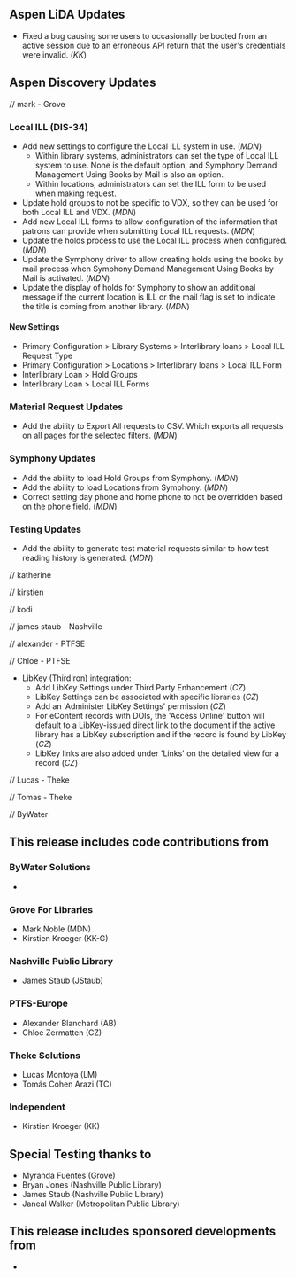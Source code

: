 ## Aspen LiDA Updates
- Fixed a bug causing some users to occasionally be booted from an active session due to an erroneous API return that the user's credentials were invalid. (*KK*)

## Aspen Discovery Updates
// mark - Grove
### Local ILL (DIS-34)
- Add new settings to configure the Local ILL system in use. (*MDN*)
  - Within library systems, administrators can set the type of Local ILL system to use. None is the default option, and Symphony Demand Management Using Books by Mail is also an option.
  - Within locations, administrators can set the ILL form to be used when making request.
- Update hold groups to not be specific to VDX, so they can be used for both Local ILL and VDX. (*MDN*)
- Add new Local ILL forms to allow configuration of the information that patrons can provide when submitting Local ILL requests. (*MDN*)
- Update the holds process to use the Local ILL process when configured. (*MDN*)
- Update the Symphony driver to allow creating holds using the books by mail process when Symphony Demand Management Using Books by Mail is activated. (*MDN*)
- Update the display of holds for Symphony to show an additional message if the current location is ILL or the mail flag is set to indicate the title is coming from another library. (*MDN*)

<div markdown="1" class="settings">

#### New Settings
- Primary Configuration > Library Systems > Interlibrary loans > Local ILL Request Type
- Primary Configuration > Locations > Interlibrary loans > Local ILL Form
- Interlibrary Loan > Hold Groups
- Interlibrary Loan > Local ILL Forms

</div>

### Material Request Updates
- Add the ability to Export All requests to CSV. Which exports all requests on all pages for the selected filters. (*MDN*)

### Symphony Updates
- Add the ability to load Hold Groups from Symphony. (*MDN*)
- Add the ability to load Locations from Symphony. (*MDN*)
- Correct setting day phone and home phone to not be overridden based on the phone field. (*MDN*)

### Testing Updates
- Add the ability to generate test material requests similar to how test reading history is generated. (*MDN*)

// katherine

// kirstien

// kodi

// james staub - Nashville

// alexander - PTFSE

// Chloe - PTFSE
- LibKey (ThirdIron) integration:
  - Add LibKey Settings under Third Party Enhancement (*CZ*)
  - LibKey Settings can be associated with specific libraries (*CZ*)
  - Add an 'Administer LibKey Settings' permission (*CZ*)
  - For eContent records with DOIs, the 'Access Online' button will default to a LibKey-issued direct link to the document if the active library has a LibKey subscription and if the record is found by LibKey (*CZ*)
  - LibKey links are also added under 'Links' on the detailed view for a record (*CZ*)

// Lucas - Theke

// Tomas - Theke

// ByWater

## This release includes code contributions from
### ByWater Solutions
  -

### Grove For Libraries
  - Mark Noble (MDN)
  - Kirstien Kroeger (KK-G)

### Nashville Public Library
  - James Staub (JStaub)

### PTFS-Europe
  - Alexander Blanchard (AB)
  - Chloe Zermatten (CZ)

### Theke Solutions
  - Lucas Montoya (LM)
  - Tomás Cohen Arazi (TC)

### Independent
  - Kirstien Kroeger (KK)


## Special Testing thanks to
- Myranda Fuentes (Grove)
- Bryan Jones (Nashville Public Library)
- James Staub (Nashville Public Library)
- Janeal Walker (Metropolitan Public Library)

## This release includes sponsored developments from
-
